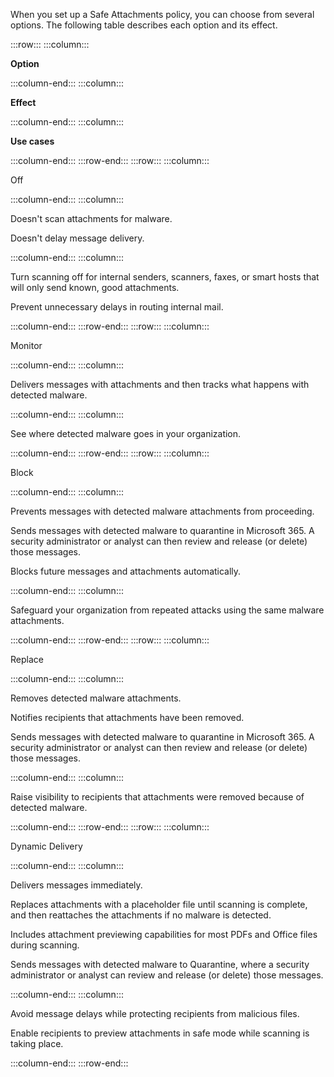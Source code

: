 When you set up a Safe Attachments policy, you can choose from several options. The following table describes each option and its effect.

:::row:::
  :::column:::
    

**Option**


  :::column-end:::
  :::column:::
    

**Effect**


  :::column-end:::
  :::column:::
    

**Use cases**


  :::column-end:::
:::row-end:::
:::row:::
  :::column:::
    

Off


  :::column-end:::
  :::column:::
    

Doesn't scan attachments for malware.


Doesn't delay message delivery.


  :::column-end:::
  :::column:::
    

Turn scanning off for internal senders, scanners, faxes, or smart hosts that will only send known, good attachments.


Prevent unnecessary delays in routing internal mail.


  :::column-end:::
:::row-end:::
:::row:::
  :::column:::
    

Monitor


  :::column-end:::
  :::column:::
    

Delivers messages with attachments and then tracks what happens with detected malware.


  :::column-end:::
  :::column:::
    

See where detected malware goes in your organization.


  :::column-end:::
:::row-end:::
:::row:::
  :::column:::
    

Block


  :::column-end:::
  :::column:::
    

Prevents messages with detected malware attachments from proceeding.


Sends messages with detected malware to quarantine in Microsoft 365. A security administrator or analyst can then review and release (or delete) those messages.


Blocks future messages and attachments automatically.


  :::column-end:::
  :::column:::
    

Safeguard your organization from repeated attacks using the same malware attachments.


  :::column-end:::
:::row-end:::
:::row:::
  :::column:::
    

Replace


  :::column-end:::
  :::column:::
    

Removes detected malware attachments.


Notifies recipients that attachments have been removed.


Sends messages with detected malware to quarantine in Microsoft 365. A security administrator or analyst can then review and release (or delete) those messages.


  :::column-end:::
  :::column:::
    

Raise visibility to recipients that attachments were removed because of detected malware.


  :::column-end:::
:::row-end:::
:::row:::
  :::column:::
    

Dynamic Delivery


  :::column-end:::
  :::column:::
    

Delivers messages immediately.


Replaces attachments with a placeholder file until scanning is complete, and then reattaches the attachments if no malware is detected.


Includes attachment previewing capabilities for most PDFs and Office files during scanning.


Sends messages with detected malware to Quarantine, where a security administrator or analyst can review and release (or delete) those messages.


  :::column-end:::
  :::column:::
    

Avoid message delays while protecting recipients from malicious files.


Enable recipients to preview attachments in safe mode while scanning is taking place.


  :::column-end:::
:::row-end:::
